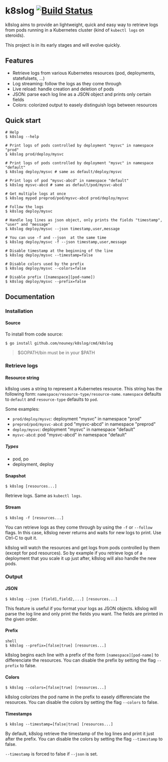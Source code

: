 # k8slog [![Build Status](https://travis-ci.org/nouney/k8slog.svg?branch=master)](https://travis-ci.org/nouney/k8slog)

k8slog aims to provide an lightweight, quick and easy way to retrieve logs from pods running in a Kubernetes cluster (kind of `kubectl logs` on steroids).

This project is in its early stages and will evolve quickly.

## Features

- Retrieve logs from various Kubernetes resources (pod, deployments, statefulsets, ...)
- Log streaming: follow the logs as they come through
- Live reload: handle creation and deletion of pods
- JSON: parse each log line as a JSON object and prints only certain fields
- Colors: colorized output to easely distinguish logs between resources

## Quick start

```
# Help
$ k8slog --help

# Print logs of pods controlled by deployment "mysvc" in namespace "prod"
$ k8slog prod/deploy/mysvc

# Print logs of pods controlled by deployment "mysvc" in namespace "default"
$ k8slog deploy/mysvc # same as default/deploy/mysvc

# Print logs of pod "mysvc-abcd" in namespace "default"
$ k8slog mysvc-abcd # same as default/pod/mysvc-abcd

# Get multiple logs at once
$ k8slog mypod preprod/pod/mysvc-abcd prod/deploy/mysvc

# Follow the logs
$ k8slog deploy/mysvc

# Handle log lines as json object, only prints the fields "timestamp", "user" and "message"
$ k8slog deploy/mysvc --json timestamp,user,message

# You can use -f and --json  at the same time
$ k8slog deploy/mysvc -f --json timestamp,user,message

# Disable timestamp at the beginning of the line
$ k8slog deploy/mysvc --timestamp=false

# Disable colors used by the prefix
$ k8slog deploy/mysvc --colors=false

# Disable prefix ([namespace][pod-name])
$ k8slog deploy/mysvc --prefix=false
```

## Documentation

### Installation

#### Source

To install from code source:

```shell
$ go install github.com/nouney/k8slog/cmd/k8slog
```

>   $GOPATH/bin must be in your $PATH

### Retrieve logs
#### Resource string

k8slog uses a string to represent a Kubernetes resource. This string has the following form:  `namespace/resource-type/resource-name`. `namespace` defaults to `default` and `resource-type` defaults to `pod`.

Some examples:
- `prod/deploy/mysvc`: deployment "mysvc" in namespace "prod"
- `preprod/pod/mysvc-abcd`: pod "mysvc-abcd" in namespace "preprod"
- `deploy/mysvc`: deployment "mysvc" in namespace "default"
- `mysvc-abcd`: pod "mysvc-abcd" in namespace "default"

##### Types

- pod, po
- deployment, deploy

#### Snapshot

``` shell
$ k8slog [resources...]
```

Retrieve logs. Same as `kubectl logs`.

#### Stream

```shell
$ k8slog -f [resources...]
```

You can retrieve logs as they come through by using the `-f` or `--follow` flags. In this case, k8slog never returns and waits for new logs to print. Use Ctrl-C to quit it.

k8slog will watch the resources and get logs from pods controlled by them (except for pod resources). So by example if you retrieve logs of a deployment that you scale it up just after, k8slog will also handle the new pods.

### Output
#### JSON

```shell
$ k8slog --json [field1,field2,...] [resources...]
```

This feature is useful if you format your logs as JSON objects. k8slog will parse the log line
and only print the fields you want. The fields are printed in the given order.

#### Prefix
```
shell
$ k8slog --prefix=[false|true] [resources...]
```
k8slog begins each line with a prefix of the form `[namespace][pod-name]` to differenciate the resources.
You can disable the prefix by setting the flag `--prefix` to false.

#### Colors

```shell
$ k8slog --colors=[false|true] [resources...]
```

k8slog colorizes the pod name in the prefix to easely differenciate the resources.
You can disable the colors by setting the flag `--colors` to false.

#### Timestamps

```
$ k8slog --timestamp=[false|true] [resources...]
```

By default, k8slog retrieve the timestamp of the log lines and print it just after the prefix.
You can disable the colors by setting the flag `--timestamp` to false.

`--timestamp` is forced to false if `--json` is set.